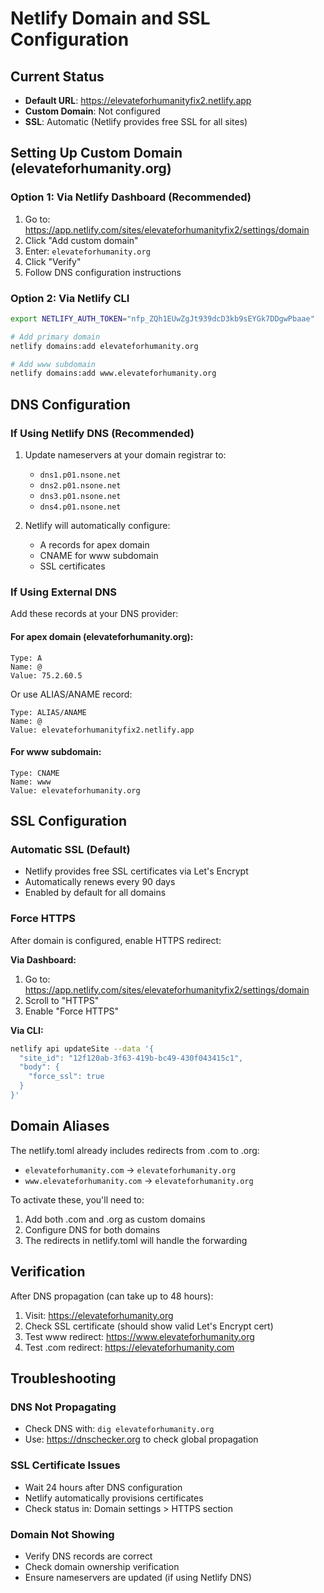 # Netlify Domain and SSL Configuration

## Current Status
- **Default URL**: https://elevateforhumanityfix2.netlify.app
- **Custom Domain**: Not configured
- **SSL**: Automatic (Netlify provides free SSL for all sites)

## Setting Up Custom Domain (elevateforhumanity.org)

### Option 1: Via Netlify Dashboard (Recommended)
1. Go to: https://app.netlify.com/sites/elevateforhumanityfix2/settings/domain
2. Click "Add custom domain"
3. Enter: `elevateforhumanity.org`
4. Click "Verify"
5. Follow DNS configuration instructions

### Option 2: Via Netlify CLI
```bash
export NETLIFY_AUTH_TOKEN="nfp_ZQh1EUwZgJt939dcD3kb9sEYGk7DDgwPbaae"

# Add primary domain
netlify domains:add elevateforhumanity.org

# Add www subdomain
netlify domains:add www.elevateforhumanity.org
```

## DNS Configuration

### If Using Netlify DNS (Recommended)
1. Update nameservers at your domain registrar to:
   - `dns1.p01.nsone.net`
   - `dns2.p01.nsone.net`
   - `dns3.p01.nsone.net`
   - `dns4.p01.nsone.net`

2. Netlify will automatically configure:
   - A records for apex domain
   - CNAME for www subdomain
   - SSL certificates

### If Using External DNS
Add these records at your DNS provider:

#### For apex domain (elevateforhumanity.org):
```
Type: A
Name: @
Value: 75.2.60.5
```

Or use ALIAS/ANAME record:
```
Type: ALIAS/ANAME
Name: @
Value: elevateforhumanityfix2.netlify.app
```

#### For www subdomain:
```
Type: CNAME
Name: www
Value: elevateforhumanity.org
```

## SSL Configuration

### Automatic SSL (Default)
- Netlify provides free SSL certificates via Let's Encrypt
- Automatically renews every 90 days
- Enabled by default for all domains

### Force HTTPS
After domain is configured, enable HTTPS redirect:

**Via Dashboard:**
1. Go to: https://app.netlify.com/sites/elevateforhumanityfix2/settings/domain
2. Scroll to "HTTPS"
3. Enable "Force HTTPS"

**Via CLI:**
```bash
netlify api updateSite --data '{
  "site_id": "12f120ab-3f63-419b-bc49-430f043415c1",
  "body": {
    "force_ssl": true
  }
}'
```

## Domain Aliases

The netlify.toml already includes redirects from .com to .org:
- `elevateforhumanity.com` → `elevateforhumanity.org`
- `www.elevateforhumanity.com` → `elevateforhumanity.org`

To activate these, you'll need to:
1. Add both .com and .org as custom domains
2. Configure DNS for both domains
3. The redirects in netlify.toml will handle the forwarding

## Verification

After DNS propagation (can take up to 48 hours):
1. Visit: https://elevateforhumanity.org
2. Check SSL certificate (should show valid Let's Encrypt cert)
3. Test www redirect: https://www.elevateforhumanity.org
4. Test .com redirect: https://elevateforhumanity.com

## Troubleshooting

### DNS Not Propagating
- Check DNS with: `dig elevateforhumanity.org`
- Use: https://dnschecker.org to check global propagation

### SSL Certificate Issues
- Wait 24 hours after DNS configuration
- Netlify automatically provisions certificates
- Check status in: Domain settings > HTTPS section

### Domain Not Showing
- Verify DNS records are correct
- Check domain ownership verification
- Ensure nameservers are updated (if using Netlify DNS)
